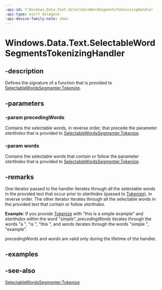 ```yaml
---
-api-id: T:Windows.Data.Text.SelectableWordSegmentsTokenizingHandler
-api-type: winrt delegate
-api-device-family-note: xbox
---
```

<!-- Delegate syntax.
public delegate void SelectableWordSegmentsTokenizingHandler(Windows.Foundation.Collections.IIterable<Windows.Data.Text.SelectableWordSegment> precedingWords, Windows.Foundation.Collections.IIterable<Windows.Data.Text.SelectableWordSegment> words)
-->
# Windows.Data.Text.SelectableWordSegmentsTokenizingHandler

## -description
Defines the signature of a function that is provided to [SelectableWordsSegmenter.Tokenize](selectablewordssegmenter_tokenize_561242729.md).

## -parameters
### -param precedingWords
Contains the selectable words, in reverse order, that precede the parameter *startIndex* that is provided to [SelectableWordsSegmenter.Tokenize](selectablewordssegmenter_tokenize_561242729.md).

### -param words
Contains the selectable words that contain or follow the parameter *startIndex* that is provided to [SelectableWordsSegmenter.Tokenize](selectablewordssegmenter_tokenize_561242729.md).


## -remarks
One iterator passed to the handler iterates through all the selectable words in the provided text that occur prior to *startIndex* (passed to [Tokenize](selectablewordssegmenter_tokenize_561242729.md)), in reverse order. The other iterator iterates through all the selectable words in the provided text that contain or follow *startIndex*.

**Example**: If you provide [Tokenize](selectablewordssegmenter_tokenize_561242729.md) with "this is a simple example" and *startIndex* within the word "simple", *precedingWords* iterates through the words "a ", "is ", "this ", and *words* iterates through the words "simple ", "example".

*precedingWords* and *words* are valid only during the lifetime of the handler.

## -examples

## -see-also
[SelectableWordsSegmenter.Tokenize](selectablewordssegmenter_tokenize_561242729.md)